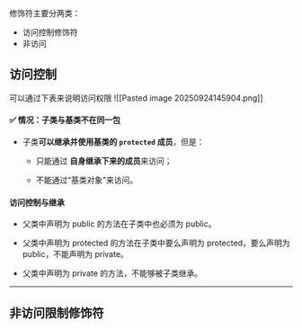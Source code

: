 修饰符主要分两类：
- 访问控制修饰符
- 非访问

## 访问控制
可以通过下表来说明访问权限
![[Pasted image 20250924145904.png]]
#### ✅ **情况：子类与基类不在同一包**

- 子类**可以继承并使用基类的 `protected` 成员**，但是：
    
    - 只能通过 **自身继承下来的成员**来访问；
        
    - 不能通过“基类对象”来访问。

#### 访问控制与继承

- 父类中声明为 public 的方法在子类中也必须为 public。
    
- 父类中声明为 protected 的方法在子类中要么声明为 protected，要么声明为 public，不能声明为 private。
    
- 父类中声明为 private 的方法，不能够被子类继承。

--- 
## 非访问限制修饰符